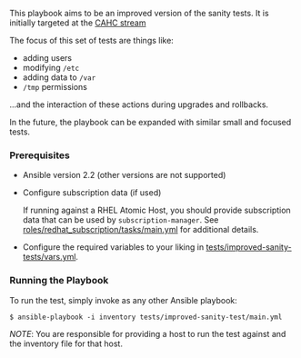 This playbook aims to be an improved version of the sanity tests.  It is
initially targeted at the [CAHC stream](https://wiki.centos.org/SpecialInterestGroup/Atomic/Devel)

The focus of this set of tests are things like:
  - adding users
  - modifying `/etc`
  - adding data to `/var`
  - `/tmp` permissions

...and the interaction of these actions during upgrades and rollbacks.

In the future, the playbook can be expanded with similar small and focused
tests.

### Prerequisites
  - Ansible version 2.2 (other versions are not supported)

  - Configure subscription data (if used)

    If running against a RHEL Atomic Host, you should provide subscription
    data that can be used by `subscription-manager`.  See
    [roles/redhat_subscription/tasks/main.yml](roles/redhat_subscription/tasks/main.yml)
    for additional details.

  - Configure the required variables to your liking in [tests/improved-sanity-tests/vars.yml](tests/improved-sanity-tests/vars.yml).

### Running the Playbook

To run the test, simply invoke as any other Ansible playbook:

```
$ ansible-playbook -i inventory tests/improved-sanity-test/main.yml
```

*NOTE*: You are responsible for providing a host to run the test against and the
inventory file for that host.
